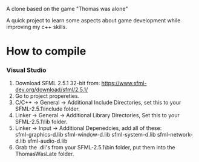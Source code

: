 A clone based on the game "Thomas was alone"

A quick project to learn some aspects about game development while improving my c++ skills.

# How to compile

### Visual Studio 

1. Download SFML 2.5.1 32-bit from: https://www.sfml-dev.org/download/sfml/2.5.1/
2. Go to project propereties.
3. C/C++ -> General -> Additional Include Directories, set this to your SFML-2.5.1\include folder.
4. Linker -> General -> Additional Library Directories, Set this to your SFML-2.5.1\lib folder.
5. Linker -> Input -> Additional Depenedcies, add all of these:  
sfml-graphics-d.lib
sfml-window-d.lib
sfml-system-d.lib
sfml-network-d.lib
sfml-audio-d.lib
6. Grab the .dll's from your SFML-2.5.1\bin folder, put them into the ThomasWasLate folder.